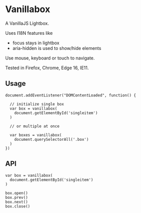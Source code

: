 # Vanillabox
A VanillaJS Lightbox.

Uses I18N features like

- focus stays in lightbox
- aria-hidden is used to show/hide elements

Use mouse, keyboard or touch to navigate.

Tested in Firefox, Chrome, Edge 16, IE11.

## Usage

    document.addEventListener("DOMContentLoaded", function() {

      // initialize single box
      var box = vanillabox(
        document.getElementById('singleitem')
      )

      // or multiple at once

      var boxes = vanillabox(
        document.querySelectorAll('.box')
      )
    })

## API

    var box = vanillabox(
      document.getElementById('singleitem')
    )

    box.open()
    box.prev()
    box.next()
    box.close()